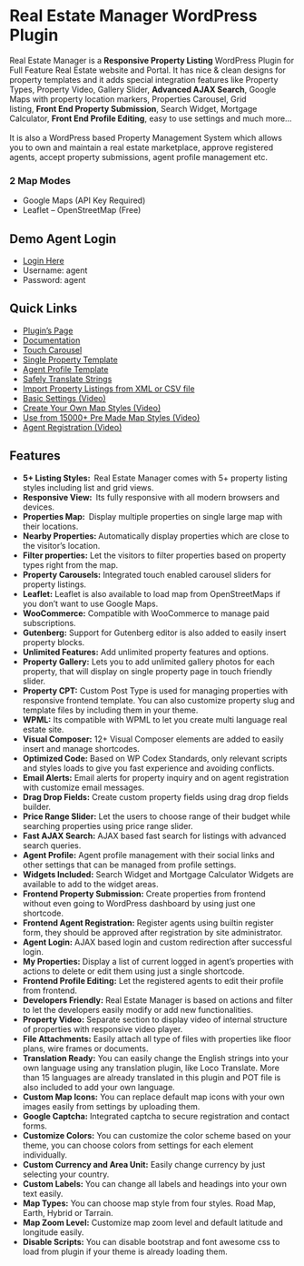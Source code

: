 # Real Estate Manager WordPress Plugin
<p>Real Estate Manager is a&nbsp;<strong>Responsive Property Listing</strong>&nbsp;WordPress Plugin for Full Feature Real Estate website and Portal. It has nice &amp; clean designs for property templates and it adds special integration features like Property Types, Property Video, Gallery Slider,&nbsp;<strong>Advanced AJAX Search</strong>, Google Maps with property location markers, Properties Carousel, Grid listing,&nbsp;<strong>Front End Property Submission</strong>, Search Widget, Mortgage Calculator,&nbsp;<strong>Front End Profile Editing</strong>, easy to use settings and much more&hellip;&nbsp;<br /><br />It is also a WordPress based Property Management System which allows you to own and maintain a real estate marketplace, approve registered agents, accept property submissions, agent profile management etc.&nbsp;</p>
<h3 id="item-description__2-map-modes">2 Map Modes</h3>
<ul>
<li>Google Maps (API Key Required)</li>
<li>Leaflet &ndash; OpenStreetMap (Free)</li>
</ul>
<h2 id="item-description__demo-agent-login">Demo Agent Login</h2>
<ul>
<li><a href="http://rem.webcodingplace.com/my-properties/" rel="nofollow">Login Here</a></li>
<li>Username: agent</li>
<li>Password: agent</li>
</ul>
<h2 id="item-description__quick-links">Quick Links</h2>
<ul>
<li><a href="https://webcodingplace.com/real-estate-manager-wordpress-plugin/" rel="nofollow">Plugin&rsquo;s Page</a></li>
<li><a href="https://kb.webcodingplace.com/real-estate-manager/" rel="nofollow">Documentation</a></li>
<li><a href="http://rem.webcodingplace.com/property-carousel/" rel="nofollow">Touch Carousel</a></li>
<li><a href="http://rem.webcodingplace.com/property/meadow-mension/" rel="nofollow">Single Property Template</a></li>
<li><a href="http://rem.webcodingplace.com/author/agent02/" rel="nofollow">Agent Profile Template</a></li>
<li><a href="https://webcodingplace.com/string-translation-in-real-estate-manager/" rel="nofollow">Safely Translate Strings</a></li>
<li><a href="https://webcodingplace.com/import-property-listings-from-xml-and-csv/" rel="nofollow">Import Property Listings from XML or CSV file</a></li>
<li><a href="https://youtu.be/MeEoNVUGnaI" rel="nofollow">Basic Settings (Video)</a></li>
<li><a href="https://youtu.be/DKUcG_h9APQ" rel="nofollow">Create Your Own Map Styles (Video)</a></li>
<li><a href="https://youtu.be/zIZAP9wrrps" rel="nofollow">Use from 15000+ Pre Made Map Styles (Video)</a></li>
<li><a href="https://www.youtube.com/watch?v=7wP2W1DZYEU&amp;t=9s" rel="nofollow">Agent Registration (Video)</a></li>
</ul>
<h2 id="item-description__features">Features</h2>
<ul>
<li><strong>5+ Listing Styles:&nbsp;&nbsp;</strong>Real Estate Manager comes with 5+ property listing styles including list and grid views.</li>
<li><strong>Responsive View:&nbsp;&nbsp;</strong>Its fully responsive with all modern browsers and devices.</li>
<li><strong>Properties Map:&nbsp;&nbsp;</strong>Display multiple properties on single large map with their locations.</li>
<li><strong>Nearby Properties:&nbsp;</strong>Automatically display properties which are close to the visitor&rsquo;s location.</li>
<li><strong>Filter properties:</strong>&nbsp;Let the visitors to filter properties based on property types right from the map.</li>
<li><strong>Property Carousels:</strong>&nbsp;Integrated touch enabled carousel sliders for property listings.</li>
<li><strong>Leaflet:</strong>&nbsp;Leaflet is also available to load map from OpenStreetMaps if you don&rsquo;t want to use Google Maps.</li>
<li><strong>WooCommerce:</strong>&nbsp;Compatible with WooCommerce to manage paid subscriptions.</li>
<li><strong>Gutenberg:</strong>&nbsp;Support for Gutenberg editor is also added to easily insert property blocks.</li>
<li><strong>Unlimited Features:</strong>&nbsp;Add unlimited property features and options.</li>
<li><strong>Property Gallery:</strong>&nbsp;Lets you to add unlimited gallery photos for each property, that will display on single property page in touch friendly slider.</li>
<li><strong>Property CPT:</strong>&nbsp;Custom Post Type is used for managing properties with responsive frontend template. You can also customize property slug and template files by including them in your theme.</li>
<li><strong>WPML:</strong>&nbsp;Its compatible with WPML to let you create multi language real estate site.</li>
<li><strong>Visual Composer:</strong>&nbsp;12+ Visual Composer elements are added to easily insert and manage shortcodes.</li>
<li><strong>Optimized Code:</strong>&nbsp;Based on WP Codex Standards, only relevant scripts and styles loads to give you fast experience and avoiding conflicts.</li>
<li><strong>Email Alerts:</strong>&nbsp;Email alerts for property inquiry and on agent registration with customize email messages.</li>
<li><strong>Drag Drop Fields:</strong>&nbsp;Create custom property fields using drag drop fields builder.</li>
<li><strong>Price Range Slider:</strong>&nbsp;Let the users to choose range of their budget while searching properties using price range slider.</li>
<li><strong>Fast AJAX Search:</strong>&nbsp;AJAX based fast search for listings with advanced search queries.</li>
<li><strong>Agent Profile:</strong>&nbsp;Agent profile management with their social links and other settings that can be managed from profile settings.</li>
<li><strong>Widgets Included:</strong>&nbsp;Search Widget and Mortgage Calculator Widgets are available to add to the widget areas.</li>
<li><strong>Frontend Property Submission:</strong>&nbsp;Create properties from frontend without even going to WordPress dashboard by using just one shortcode.</li>
<li><strong>Frontend Agent Registration:</strong>&nbsp;Register agents using builtin register form, they should be approved after registration by site administrator.</li>
<li><strong>Agent Login:</strong>&nbsp;AJAX based login and custom redirection after successful login.</li>
<li><strong>My Properties:</strong>&nbsp;Display a list of current logged in agent&rsquo;s properties with actions to delete or edit them using just a single shortcode.</li>
<li><strong>Frontend Profile Editing:</strong>&nbsp;Let the registered agents to edit their profile from frontend.</li>
<li><strong>Developers Friendly:</strong>&nbsp;Real Estate Manager is based on actions and filter to let the developers easily modify or add new functionalities.</li>
<li><strong>Property Video:</strong>&nbsp;Separate section to display video of internal structure of properties with responsive video player.</li>
<li><strong>File Attachments:</strong>&nbsp;Easily attach all type of files with properties like floor plans, wire frames or documents.</li>
<li><strong>Translation Ready:</strong>&nbsp;You can easily change the English strings into your own language using any translation plugin, like Loco Translate. More than 15 languages are already translated in this plugin and POT file is also included to add your own language.</li>
<li><strong>Custom Map Icons:</strong>&nbsp;You can replace default map icons with your own images easily from settings by uploading them.</li>
<li><strong>Google Captcha:</strong>&nbsp;Integrated captcha to secure registration and contact forms.</li>
<li><strong>Customize Colors:</strong>&nbsp;You can customize the color scheme based on your theme, you can choose colors from settings for each element individually.</li>
<li><strong>Custom Currency and Area Unit:</strong>&nbsp;Easily change currency by just selecting your country.</li>
<li><strong>Custom Labels:</strong>&nbsp;You can change all labels and headings into your own text easily.</li>
<li><strong>Map Types:</strong>&nbsp;You can choose map style from four styles. Road Map, Earth, Hybrid or Tarrain.</li>
<li><strong>Map Zoom Level:</strong>&nbsp;Customize map zoom level and default latitude and longitude easily.</li>
<li><strong>Disable Scripts:</strong>&nbsp;You can disable bootstrap and font awesome css to load from plugin if your theme is already loading them.</li>
</ul>
